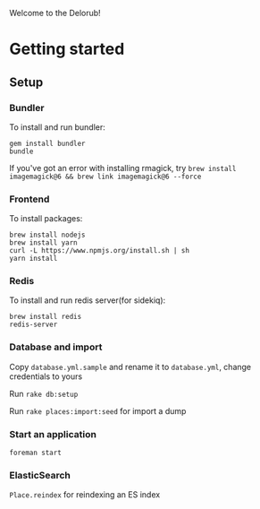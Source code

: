 Welcome to the Delorub!

# Getting started

## Setup
### Bundler
To install and run bundler:

```
gem install bundler
bundle
```

If you've got an error with installing rmagick, try `brew install imagemagick@6 && brew link imagemagick@6 --force`

### Frontend
To install packages:
```
brew install nodejs
brew install yarn
curl -L https://www.npmjs.org/install.sh | sh
yarn install
```
    
### Redis
To install and run redis server(for sidekiq):
```
brew install redis
redis-server
```

### Database and import
Copy `database.yml.sample` and rename it to `database.yml`, change credentials to yours

Run `rake db:setup`
    
Run `rake places:import:seed` for import a dump
    
### Start an application
`foreman start`

### ElasticSearch
`Place.reindex` for reindexing an ES index
